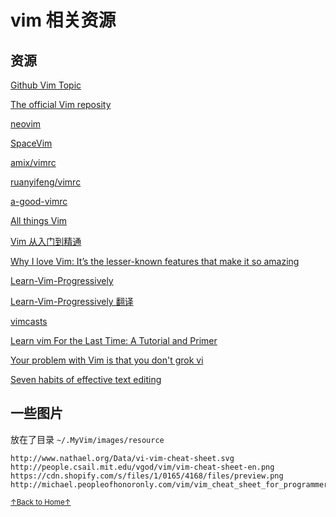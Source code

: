 # vim 相关资源

## 资源

[Github Vim Topic](https://github.com/topics/vim)

[The official Vim reposity](https://github.com/vim/vim)

[neovim](https://github.com/neovim/neovim)

[SpaceVim](https://github.com/SpaceVim/SpaceVim)

[amix/vimrc](https://github.com/amix/vimrc)

[ruanyifeng/vimrc](http://www.ruanyifeng.com/blog/2018/09/vimrc.html)

[a-good-vimrc](https://dougblack.io/words/a-good-vimrc.html)

[All things Vim](https://github.com/mhinz/vim-galore)

[Vim 从入门到精通](https://github.com/wsdjeg/vim-galore-zh_cn)

[Why I love Vim: It’s the lesser-known features that make it so amazing](https://medium.freecodecamp.org/learn-linux-vim-basic-features-19134461ab85)

[Learn-Vim-Progressively](http://yannesposito.com/Scratch/en/blog/Learn-Vim-Progressively/)

[Learn-Vim-Progressively 翻译](https://coolshell.cn/articles/5426.html)

[vimcasts](http://vimcasts.org/)

[Learn vim For the Last Time: A Tutorial and Primer](https://danielmiessler.com/study/vim/)

[Your problem with Vim is that you don't grok vi](https://stackoverflow.com/questions/1218390/what-is-your-most-productive-shortcut-with-vim/1220118#1220118)

[Seven habits of effective text editing](https://www.moolenaar.net/habits.html)

## 一些图片

放在了目录 `~/.MyVim/images/resource`

```
http://www.nathael.org/Data/vi-vim-cheat-sheet.svg
http://people.csail.mit.edu/vgod/vim/vim-cheat-sheet-en.png
https://cdn.shopify.com/s/files/1/0165/4168/files/preview.png
http://michael.peopleofhonoronly.com/vim/vim_cheat_sheet_for_programmers_screen.png
```

<a href='https://github.com/MDGSF/MyVim'><small>↑Back to Home↑</small></a>

